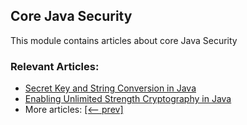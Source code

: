 ## Core Java Security

This module contains articles about core Java Security

### Relevant Articles:

- [Secret Key and String Conversion in Java](https://www.baeldung.com/java-secret-key-to-string)
- [Enabling Unlimited Strength Cryptography in Java](https://www.baeldung.com/jce-enable-unlimited-strength)
- More articles: [[<-- prev]](/core-java-modules/core-java-security-2)
